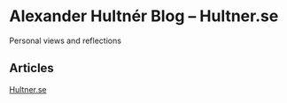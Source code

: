 # Alexander Hultnér Blog – Hultner.se
Personal views and reflections

## Articles
[Hultner.se](https://hultner.se)


